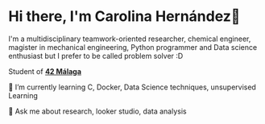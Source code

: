 <h1> Hi there, I'm Carolina Hernández👋 </h1>

I'm a multidisciplinary teamwork-oriented researcher, chemical engineer, magister in mechanical engineering, Python programmer and Data science enthusiast but I prefer to be called problem solver :D

Student of [**42 Málaga**](https://www.42malaga.com/es/)

🌱 I’m currently learning C, Docker, Data Science techniques, unsupervised Learning

💬 Ask me about research, looker studio, data analysis
<!--
**lacar0la/lacar0la** is a ✨ _special_ ✨ repository because its `README.md` (this file) appears on your GitHub profile.

Here are some ideas to get you started:

- 🔭 I’m currently working on ...
- 🌱 I’m currently learning ...
- 👯 I’m looking to collaborate on ...
- 🤔 I’m looking for help with ...
- 💬 Ask me about ...
- 📫 How to reach me: ...
- 😄 Pronouns: ...
- ⚡ Fun fact: ...
-->
